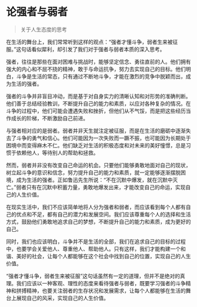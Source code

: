 # 论强者与弱者
> 关于人生态度的思考

在生活的舞台上，我们常常听到这样的观点：“强者才懂斗争，弱者生来被征服。”这句话看似犀利，却引发了我们对于强者与弱者本质的深入思考。

强者，往往是那些在面对困难与挑战时，能够坚定信念、勇往直前的人。他们拥有强大的内心和不屈不挠的精神，敢于与命运抗争，努力去实现自己的目标。他们明白，斗争是生活的常态，只有通过不断地斗争，才能在激烈的竞争中脱颖而出，成为生活的强者。

强者的斗争并非盲目冲动，而是基于对自身实力的清晰认知和对形势的准确判断。他们善于总结经验教训，不断提升自己的能力和素质，以应对各种复杂的情况。在斗争的过程中，他们可能会遭遇失败和挫折，但他们从不气馁，而是把这些经历当作成长的阶梯，不断激励自己前进。

与强者相对应的是弱者。弱者并非天生就注定被征服，而是在生活的磨砺中逐渐失去了斗争的勇气和信心。他们可能因为一次失败而一蹶不振，也可能因为长期处于困境中而变得麻木不仁。他们缺乏对生活的积极态度和对未来的美好憧憬，总是习惯于依赖他人，等待别人的帮助和拯救。

然而，弱者并非没有改变自己命运的机会。只要他们能够勇敢地面对自己的现状，树立起斗争的意识和信念，努力提升自己的能力和素质，就一定能够逐渐摆脱困境，成为生活的强者。正如鲁迅先生所说：“不在沉默中爆发，就在沉默中灭亡。”弱者只有在沉默中积蓄力量，勇敢地爆发出来，才能改变自己的命运，实现自己的人生价值。

在现实生活中，我们不应该简单地将人分为强者和弱者，而应该看到每个人都有自己的优点和不足，都有自己的潜力和发展空间。我们应该尊重每个人的选择和生活方式，鼓励他们勇敢地追求自己的梦想，不断提升自己的能力和素质，成为更好的自己。

同时，我们也应该明白，斗争并不是生活的全部，我们在追求自己的目标的过程中，也要学会关爱他人、尊重他人、帮助他人。只有这样，我们才能构建一个和谐、美好的社会，让每个人都能够在这个社会中找到自己的位置，实现自己的人生价值。

“强者才懂斗争，弱者生来被征服”这句话虽然有一定的道理，但并不是绝对的真理。我们应该以一种客观、理性的态度来看待强者与弱者，既要学习强者的斗争精神和拼搏精神，也要关注弱者的生存状况和发展需求，让每个人都能够在生活的舞台上展现自己的风采，实现自己的人生价值。